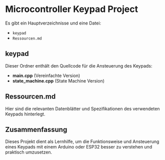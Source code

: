 
# Microcontroller Keypad Project

Es gibt ein Hauptverzeichnisse und eine Datei:

- `keypad`
- `Ressourcen.md`

## keypad

Dieser Ordner enthält den Quellcode für die Ansteuerung des Keypads:

- **main.cpp** (Vereinfachte Version)
- **state_machine.cpp** (State Machine Version)

## Ressourcen.md

Hier sind die relevanten Datenblätter und Spezifikationen des verwendeten Keypads hinterlegt.

## Zusammenfassung

Dieses Projekt dient als Lernhilfe, um die Funktionsweise und Ansteuerung eines Keypads mit einem Arduino oder ESP32 besser zu verstehen und praktisch umzusetzen.

